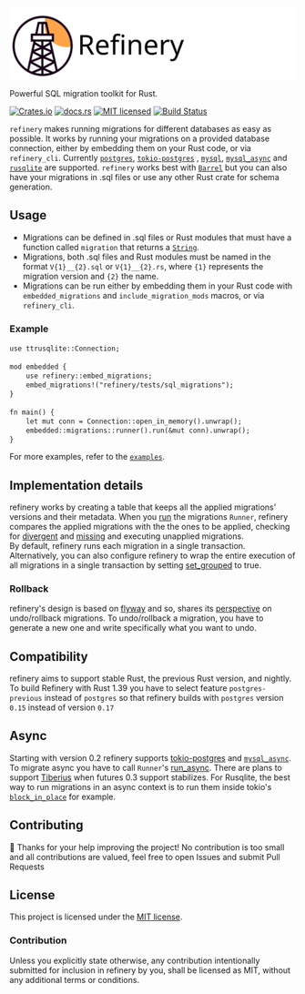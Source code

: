 ![refinery Logo](assets/logo_wide.svg)

Powerful SQL migration toolkit for Rust.

[![Crates.io][crates-badge]][crates-url]
[![docs.rs][docs-badge]][docs-url]
[![MIT licensed][mit-badge]][mit-url]
[![Build Status][circleci-badge]][circleci-url]

[crates-badge]: https://img.shields.io/crates/v/refinery.svg
[crates-url]: https://crates.io/crates/refinery
[docs-badge]: https://docs.rs/refinery/badge.svg
[docs-url]: https://docs.rs/refinery/
[mit-badge]: https://img.shields.io/badge/license-MIT-blue.svg
[mit-url]: LICENSE
[circleci-badge]: https://img.shields.io/circleci/build/github/rust-db/refinery
[circleci-url]: https://circleci.com/gh/rust-db/refinery/tree/master

`refinery` makes running migrations for different databases as easy as possible.
It works by running your migrations on a provided database connection, either by embedding them on your Rust code, or via `refinery_cli`.
Currently [`postgres`](https://crates.io/crates/postgres), [`tokio-postgres`](https://crates.io/crates/tokio-postgres) , [`mysql`](https://crates.io/crates/mysql), [`mysql_async`](https://crates.io/crates/mysql_async) and [`rusqlite`](https://crates.io/crates/rusqlite) are supported.
`refinery` works best with [`Barrel`](https://crates.io/crates/barrel) but you can also have your migrations in .sql files or use any other Rust crate for schema generation.

## Usage

- Migrations can be defined in .sql files or Rust modules that must have a function called `migration` that returns a [`String`](https://doc.rust-lang.org/std/string/struct.String.html).
- Migrations, both .sql files and Rust modules must be named in the format `V{1}__{2}.sql` or `V{1}__{2}.rs`, where `{1}` represents the migration version and `{2}` the name.
- Migrations can be run either by embedding them in your Rust code with `embedded_migrations` and `include_migration_mods` macros, or via `refinery_cli`.

### Example
```rust,no_run
use ttrusqlite::Connection;

mod embedded {
    use refinery::embed_migrations;
    embed_migrations!("refinery/tests/sql_migrations");
}

fn main() {
    let mut conn = Connection::open_in_memory().unwrap();
    embedded::migrations::runner().run(&mut conn).unwrap();
}
```

For more examples, refer to the [`examples`](examples).

## Implementation details

refinery works by creating a table that keeps all the applied migrations' versions and their metadata. When you [run](https://docs.rs/refinery/latest/refinery/struct.Runner.html#method.run) the migrations `Runner`, refinery compares the applied migrations with the the ones to be applied, checking for [divergent](https://docs.rs/refinery/0.1.10/refinery/struct.Runner.html#method.set_abort_divergent) and [missing](https://docs.rs/refinery/0.1.10/refinery/struct.Runner.html#method.set_abort_missing) and executing unapplied migrations.\
By default, refinery runs each migration in a single transaction. Alternatively, you can also configure refinery to wrap the entire execution of all migrations in a single transaction by setting [set_grouped](https://docs.rs/refinery/latest/refinery/struct.Runner.html#method.set_grouped) to true.

### Rollback

refinery's design is based on [flyway](https://flywaydb.org/) and so, shares its [perspective](https://flywaydb.org/documentation/command/undo#important-notes) on undo/rollback migrations. To undo/rollback a migration, you have to generate a new one and write specifically what you want to undo.

## Compatibility

refinery aims to support stable Rust, the previous Rust version, and nightly. To build Refinery with Rust 1.39 you have to select feature `postgres-previous` instead of `postgres` so that refinery builds with `postgres` version `0.15` instead of version `0.17`

## Async

Starting with version 0.2 refinery supports [tokio-postgres](https://crates.io/crates/tokio-postgres) and [`mysql_async`](https://crates.io/crates/mysql_async). To migrate async you have to call `Runner`'s [run_async](https://github.com/rust-db/refinery/blob/master/refinery_migrations/src/lib.rs#L216).
There are plans to support [Tiberius](https://github.com/steffengy/tiberius) when futures 0.3 support stabilizes.
For Rusqlite, the best way to run migrations in an async context is to run them inside tokio's [`block_in_place`](https://docs.rs/tokio/0.2.0/tokio/task/fn.block_in_place.html) for example.

## Contributing

:balloon: Thanks for your help improving the project!
No contribution is too small and all contributions are valued, feel free to open Issues and submit Pull Requests

## License

This project is licensed under the [MIT license](LICENSE).

### Contribution

Unless you explicitly state otherwise, any contribution intentionally submitted
for inclusion in refinery by you, shall be licensed as MIT, without any additional
terms or conditions.
